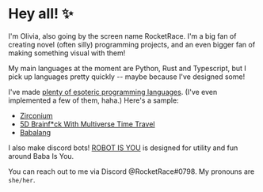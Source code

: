 # Hey all! ✨

I'm Olivia, also going by the screen name RocketRace. I'm a big fan of creating novel (often silly) programming projects, and an even bigger fan of making something visual with them!

My main languages at the moment are Python, Rust and Typescript, but I pick up languages pretty quickly -- maybe because I've designed some!

I've made [plenty of esoteric programming languages](https://esolangs.org/wiki/user:RocketRace). (I've even implemented a few of them, haha.) Here's a sample:
* [Zirconium](https://esolangs.org/wiki/Zirconium)
* [5D Brainf*ck With Multiverse Time Travel](https://esolangs.org/wiki/5D_Brainfuck_With_Multiverse_Time_Travel)
* [Babalang](https://esolangs.org/wiki/Babalang)

I also make discord bots! [ROBOT IS YOU](https://github.com/RocketRace/robot-is-you) is designed for utility and fun around Baba Is You.

You can reach out to me via Discord @RocketRace#0798. My pronouns are `she/her`.

<!--
**RocketRace/RocketRace** is a ✨ _special_ ✨ repository because its `README.md` (this file) appears on your GitHub profile.

Here are some ideas to get you started:

- 🔭 I’m currently working on ...
- 🌱 I’m currently learning ...
- 👯 I’m looking to collaborate on ...
- 🤔 I’m looking for help with ...
- 💬 Ask me about ...
- 📫 How to reach me: ...
- 😄 Pronouns: ...
- ⚡ Fun fact: ...
-->
